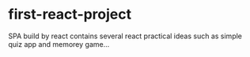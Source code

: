 # first-react-project
SPA build by react contains several react practical ideas such as simple quiz app and memorey game...
